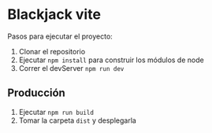 # Blackjack vite

Pasos para ejecutar el proyecto:

1. Clonar el repositorio
2. Ejecutar ```npm install``` para construir los módulos de node
3. Correr el devServer ```npm run dev```

## Producción 

1. Ejecutar ```npm run build```
2. Tomar la carpeta ```dist``` y desplegarla
